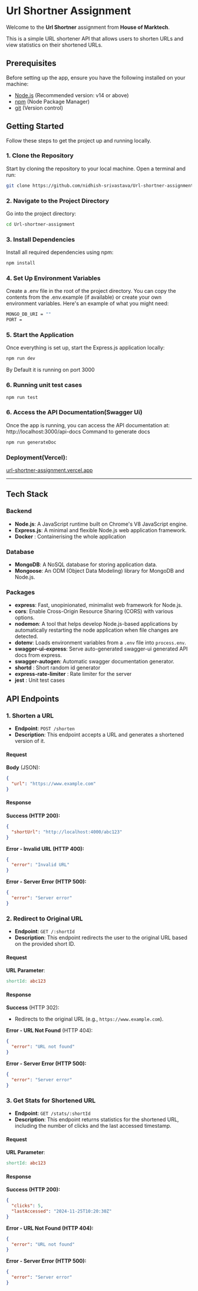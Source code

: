 # Url Shortner Assignment

Welcome to the **Url Shortner** assignment from **House of Marktech**.

This is a simple URL shortener API that allows users to shorten URLs and view statistics on their shortened URLs.

## Prerequisites

Before setting up the app, ensure you have the following installed on your machine:

- [Node.js](https://nodejs.org/) (Recommended version: v14 or above)
- [npm](https://www.npmjs.com/) (Node Package Manager)
- [git](https://git-scm.com/) (Version control)

## Getting Started

Follow these steps to get the project up and running locally.

### 1. Clone the Repository

Start by cloning the repository to your local machine. Open a terminal and run:

```bash
git clone https://github.com/nidhish-srivastava/Url-shortner-assignment.git
```

### 2. Navigate to the Project Directory
Go into the project directory:
```bash
cd Url-shortner-assignment
```

### 3. Install Dependencies
Install all required dependencies using npm:
```bash
npm install
```

### 4. Set Up Environment Variables
Create a .env file in the root of the project directory. You can copy the contents from the .env.example (if available) or create your own environment variables. Here's an example of what you might need:
```bash
MONGO_DB_URI = ""
PORT = 
```

### 5. Start the Application
Once everything is set up, start the Express.js application locally:
```bash
npm run dev
```
By Default it is running on port 3000

### 6. Running unit test cases
```bash
npm run test
```


### 6. Access the API Documentation(Swagger Ui)
Once the app is running, you can access the API documentation at:
http://localhost:3000/api-docs
Command to generate docs
```bash
npm run generateDoc
```


### Deployment(Vercel):
[url-shortner-assignment.vercel.app](https://url-shortner-assignment.vercel.app/)

---


## Tech Stack

### Backend

- **Node.js**: A JavaScript runtime built on Chrome's V8 JavaScript engine.
- **Express.js**: A minimal and flexible Node.js web application framework.
- **Docker** : Containerising the whole application

### Database

- **MongoDB**: A NoSQL database for storing application data.
- **Mongoose**: An ODM (Object Data Modeling) library for MongoDB and Node.js.

### Packages

- **express**: Fast, unopinionated, minimalist web framework for Node.js.
- **cors**: Enable Cross-Origin Resource Sharing (CORS) with various options.
- **nodemon**: A tool that helps develop Node.js-based applications by automatically restarting the node application when file changes are detected.
- **dotenv**: Loads environment variables from a `.env` file into `process.env`.
- **swagger-ui-express**: Serve auto-generated swagger-ui generated API docs from express.
- **swagger-autogen**: Automatic swagger documentation generator.
- **shortd** : Short random id generator 
- **express-rate-limiter** : Rate limiter for the server
- **jest** : Unit test cases

  

## API Endpoints

### 1. Shorten a URL
- **Endpoint**: `POST /shorten`
- **Description**: This endpoint accepts a URL and generates a shortened version of it.

#### Request

**Body** (JSON):
```json
{
  "url": "https://www.example.com"
}
```

#### Response

**Success (HTTP 200):**
```json
{
  "shortUrl": "http://localhost:4000/abc123"
}
```
**Error - Invalid URL (HTTP 400):**
```json
{
  "error": "Invalid URL"
}
```

**Error - Server Error (HTTP 500):**
```json
{
  "error": "Server error"
}
```

### 2. Redirect to Original URL
- **Endpoint**: `GET /:shortId`
- **Description**: This endpoint redirects the user to the original URL based on the provided short ID.

#### Request

**URL Parameter**:
```makefile
shortId: abc123
```

#### Response

**Success** (HTTP 302):
- Redirects to the original URL (e.g., `https://www.example.com`).

**Error - URL Not Found** (HTTP 404):
```json
{
  "error": "URL not found"
}
```

**Error - Server Error (HTTP 500):**
```json
{
  "error": "Server error"
}
```

### 3. Get Stats for Shortened URL
- **Endpoint**: `GET /stats/:shortId`
- **Description**: This endpoint returns statistics for the shortened URL, including the number of clicks and the last accessed timestamp.

#### Request

**URL Parameter**:
```makefile
shortId: abc123
```

#### Response

**Success (HTTP 200):**
```json
{
  "clicks": 5,
  "lastAccessed": "2024-11-25T10:20:30Z"
}
```

**Error - URL Not Found (HTTP 404):**
```json
{
  "error": "URL not found"
}
```

**Error - Server Error (HTTP 500):**
```json
{
  "error": "Server error"
}
```
